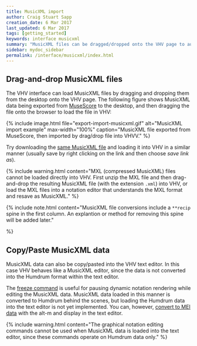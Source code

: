 ```yaml
---
title: MusicXML import
author: Craig Stuart Sapp
creation_date: 6 Mar 2017
last_updated: 6 Mar 2017
tags: [getting_started]
keywords: interface musicxml
summary: "MusicXML files can be dragged/dropped onto the VHV page to automatically convert them into Humdrum data."
sidebar: mydoc_sidebar
permalink: /interface/musicxml/index.html
---
```


## Drag-and-drop MusicXML files ##

The VHV interface can load MusicXML files by dragging and dropping them from the desktop
onto the VHV page.  The following figure shows MusicXML data being exported from
[MuseScore](http://www.musescore.org) to the desktop, and then dragging the file onto
the browser to load the file in VHV:


{% include image.html
	file="export-import-musicxml.gif"
	alt="MusicXML import example"
	max-width="100%"
	caption="MusicXML file exported from MuseScore, then imported by drag/drop file into VHVV."
%}

Try downloading the [same MusicXML file](bwv1011-sarabande.xml) and loading it into VHV in a similar manner (usually save by right clicking on the link and then choose *save link as*).

{% include warning.html
	content="MXL (compressed MusicXML) files cannot be loaded directly into VHV.  First unzip the MXL file and then drag-and-drop the resulting MusicXML file (with the extension `.xml`) into VHV, or load the MXL files into a notation editor that understands the MXL format and resave as MusicXML."
%}

{% include note.html
	content="MusicXML file conversions include a `**recip` spine in the first column.  An explantion or method for removing this spine will be added later."

%}



## Copy/Paste MusicXML data ##

MusicXML data can also be copy/pasted into the VHV text editor.  In this case VHV
behaves like a MusicXML editor, since the data is not converted into the Humdrum format
within the text editor.


The [freeze command](/commands/alt-f) is useful for pausing dynamic
notation rendering while editing the MusicXML data.  MusicXML data
loaded in this manner is converted to Humdrum behind the scenes,
but loading the Humdrum data into the text editor is not yet
implemented.  You can, however, [convert to MEI data](/commands/alt-m)
with the <span class="keypress">alt-m</span> and display in the text editor.


{% include warning.html
	content="The graphical notation editing commands cannot be used when MusicXML data is loaded into the text editor, since these commands operate on Humdrum data only."
%}





